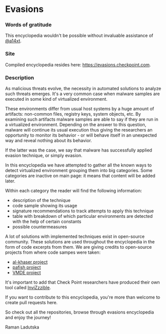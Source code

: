 # Evasions

### Words of gratitude

This encyclopedia wouldn't be possible without invaluable assistance of [@a14xt][a14xt].

### Site

Compiled encyclopedia resides here: https://evasions.checkpoint.com.

### Description

As malicious threats evolve, the necessity in automated solutions to analyze such threats emerges. It's a very common case when malware samples are executed in some kind of virtualized environment.

These environments differ from usual host systems by a huge amount of artifacts: non-common files, registry keys, system objects, etc. By examining such artifacts malware samples are able to say if they are run in a virtualized environment. Depending on the answer to this question, malware will continue its usual execution thus giving the researchers an opportunity to monitor its behavior - or will behave itself in an unexpected way and reveal nothing about its behavior. 

If the latter was the case, we say that malware has successfully applied evasion technique, or simply evasion.

In this encyclopedia we have attempted to gather all the known ways to detect virtualized environment grouping them into big categories. Some categories are inactive on main page: it means that content will be added later.

Within each category the reader will find the following information:
* description of the technique
* code sample showing its usage
* signature recommendations to track attempts to apply this technique
* table with breakdown of which particular environments are detected with the help of certain constants
* possible countermeasures

A lot of solutions with implemented techniques exist in open-source community. These solutions are used throughout the encyclopedia in the form of code excerpts from them. We are giving credits to open-source projects from where code sampes were taken: 
* [al-khaser project][al-khaser]
* [pafish project][pafish]
* [VMDE project][vmde]

It's important to add that Check Point researchers have produced their own tool called [InviZzzible][invizzzible].

If you want to contribute to this encyclopedia, you're more than welcome to create pull requests here.

So check out all the repositories, browse through evasions encyclopedia and enjoy the journey!

Raman Ladutska


[a14xt]: <https://twitter.com/a14xt>
[al-khaser]: <https://github.com/LordNoteworthy/al-khaser>
[pafish]: <https://github.com/a0rtega/pafish>
[vmde]: <https://github.com/hfiref0x/VMDE>
[invizzzible]: <https://github.com/CheckPointSW/InviZzzible>
